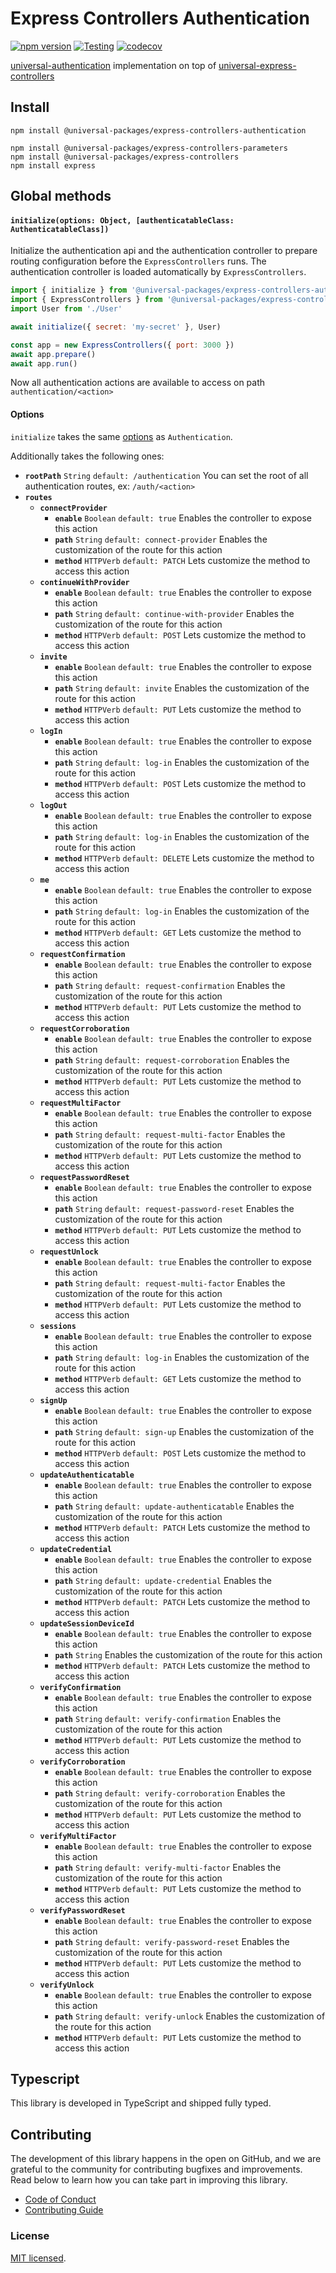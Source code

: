 # Express Controllers Authentication

[![npm version](https://badge.fury.io/js/@universal-packages%2Fexpress-controllers-authentication.svg)](https://www.npmjs.com/package/@universal-packages/express-controllers-authentication)
[![Testing](https://github.com/universal-packages/universal-express-controllers-authentication/actions/workflows/testing.yml/badge.svg)](https://github.com/universal-packages/universal-express-controllers-authentication/actions/workflows/testing.yml)
[![codecov](https://codecov.io/gh/universal-packages/universal-express-controllers-authentication/branch/main/graph/badge.svg?token=CXPJSN8IGL)](https://codecov.io/gh/universal-packages/universal-express-controllers-authentication)

[universal-authentication](https://github.com/universal-packages/universal-authentication) implementation on top of [universal-express-controllers](https://github.com/universal-packages/universal-express-controllers)

## Install

```shell
npm install @universal-packages/express-controllers-authentication

npm install @universal-packages/express-controllers-parameters
npm install @universal-packages/express-controllers
npm install express
```

## Global methods
#### **`initialize(options: Object, [authenticatableClass: AuthenticatableClass])`**

Initialize the authentication api and the authentication controller to prepare routing configuration before the `ExpressControllers` runs. The authentication controller is loaded automatically by `ExpressControllers`.

```js
import { initialize } from '@universal-packages/express-controllers-authentication'
import { ExpressControllers } from '@universal-packages/express-controllers'
import User from './User'

await initialize({ secret: 'my-secret' }, User)

const app = new ExpressControllers({ port: 3000 })
await app.prepare()
await app.run()
```

Now all authentication actions are available to access on path `authentication/<action>`

#### Options

`initialize` takes the same [options](https://github.com/universal-packages/universal-authentication#options) as `Authentication`.

Additionally takes the following ones:

- **`rootPath`** `String` `default: /authentication`
  You can set the root of all authentication routes, ex: `/auth/<action>`
- **`routes`**
  - **`connectProvider`**
    - **`enable`** `Boolean` `default: true`
      Enables the controller to expose this action
    - **`path`** `String` `default: connect-provider`
      Enables the customization of the route for this action
    - **`method`** `HTTPVerb` `default: PATCH`
      Lets customize the method to access this action
  - **`continueWithProvider`**
    - **`enable`** `Boolean` `default: true`
      Enables the controller to expose this action
    - **`path`** `String` `default: continue-with-provider`
      Enables the customization of the route for this action
    - **`method`** `HTTPVerb` `default: POST`
      Lets customize the method to access this action
  - **`invite`**
    - **`enable`** `Boolean` `default: true`
      Enables the controller to expose this action
    - **`path`** `String` `default: invite`
      Enables the customization of the route for this action
    - **`method`** `HTTPVerb` `default: PUT`
      Lets customize the method to access this action
  - **`logIn`**
    - **`enable`** `Boolean` `default: true`
      Enables the controller to expose this action
    - **`path`** `String` `default: log-in`
      Enables the customization of the route for this action
    - **`method`** `HTTPVerb` `default: POST`
      Lets customize the method to access this action
  - **`logOut`**
    - **`enable`** `Boolean` `default: true`
      Enables the controller to expose this action
    - **`path`** `String` `default: log-in`
      Enables the customization of the route for this action
    - **`method`** `HTTPVerb` `default: DELETE`
      Lets customize the method to access this action
  - **`me`**
    - **`enable`** `Boolean` `default: true`
      Enables the controller to expose this action
    - **`path`** `String` `default: log-in`
      Enables the customization of the route for this action
    - **`method`** `HTTPVerb` `default: GET`
      Lets customize the method to access this action
  - **`requestConfirmation`**
    - **`enable`** `Boolean` `default: true`
      Enables the controller to expose this action
    - **`path`** `String` `default: request-confirmation`
      Enables the customization of the route for this action
    - **`method`** `HTTPVerb` `default: PUT`
      Lets customize the method to access this action
  - **`requestCorroboration`**
    - **`enable`** `Boolean` `default: true`
      Enables the controller to expose this action
    - **`path`** `String` `default: request-corroboration`
      Enables the customization of the route for this action
    - **`method`** `HTTPVerb` `default: PUT`
      Lets customize the method to access this action
  - **`requestMultiFactor`**
    - **`enable`** `Boolean` `default: true`
      Enables the controller to expose this action
    - **`path`** `String` `default: request-multi-factor`
      Enables the customization of the route for this action
    - **`method`** `HTTPVerb` `default: PUT`
      Lets customize the method to access this action
  - **`requestPasswordReset`**
    - **`enable`** `Boolean` `default: true`
      Enables the controller to expose this action
    - **`path`** `String` `default: request-password-reset`
      Enables the customization of the route for this action
    - **`method`** `HTTPVerb` `default: PUT`
      Lets customize the method to access this action
  - **`requestUnlock`**
    - **`enable`** `Boolean` `default: true`
      Enables the controller to expose this action
    - **`path`** `String` `default: request-multi-factor`
      Enables the customization of the route for this action
    - **`method`** `HTTPVerb` `default: PUT`
      Lets customize the method to access this action
  - **`sessions`**
    - **`enable`** `Boolean` `default: true`
      Enables the controller to expose this action
    - **`path`** `String` `default: log-in`
      Enables the customization of the route for this action
    - **`method`** `HTTPVerb` `default: GET`
      Lets customize the method to access this action
  - **`signUp`**
    - **`enable`** `Boolean` `default: true`
      Enables the controller to expose this action
    - **`path`** `String` `default: sign-up`
      Enables the customization of the route for this action
    - **`method`** `HTTPVerb` `default: POST`
      Lets customize the method to access this action
  - **`updateAuthenticatable`**
    - **`enable`** `Boolean` `default: true`
      Enables the controller to expose this action
    - **`path`** `String` `default: update-authenticatable`
      Enables the customization of the route for this action
    - **`method`** `HTTPVerb` `default: PATCH`
      Lets customize the method to access this action
  - **`updateCredential`**
    - **`enable`** `Boolean` `default: true`
      Enables the controller to expose this action
    - **`path`** `String` `default: update-credential`
      Enables the customization of the route for this action
    - **`method`** `HTTPVerb` `default: PATCH`
      Lets customize the method to access this action
  - **`updateSessionDeviceId`**
    - **`enable`** `Boolean` `default: true`
      Enables the controller to expose this action
    - **`path`** `String`
      Enables the customization of the route for this action
    - **`method`** `HTTPVerb` `default: PATCH`
      Lets customize the method to access this action
  - **`verifyConfirmation`**
    - **`enable`** `Boolean` `default: true`
      Enables the controller to expose this action
    - **`path`** `String` `default: verify-confirmation`
      Enables the customization of the route for this action
    - **`method`** `HTTPVerb` `default: PUT`
      Lets customize the method to access this action
  - **`verifyCorroboration`**
    - **`enable`** `Boolean` `default: true`
      Enables the controller to expose this action
    - **`path`** `String` `default: verify-corroboration`
      Enables the customization of the route for this action
    - **`method`** `HTTPVerb` `default: PUT`
      Lets customize the method to access this action
  - **`verifyMultiFactor`**
    - **`enable`** `Boolean` `default: true`
      Enables the controller to expose this action
    - **`path`** `String` `default: verify-multi-factor`
      Enables the customization of the route for this action
    - **`method`** `HTTPVerb` `default: PUT`
      Lets customize the method to access this action
  - **`verifyPasswordReset`**
    - **`enable`** `Boolean` `default: true`
      Enables the controller to expose this action
    - **`path`** `String` `default: verify-password-reset`
      Enables the customization of the route for this action
    - **`method`** `HTTPVerb` `default: PUT`
      Lets customize the method to access this action
  - **`verifyUnlock`**
    - **`enable`** `Boolean` `default: true`
      Enables the controller to expose this action
    - **`path`** `String` `default: verify-unlock`
      Enables the customization of the route for this action
    - **`method`** `HTTPVerb` `default: PUT`
      Lets customize the method to access this action

## Typescript

This library is developed in TypeScript and shipped fully typed.

## Contributing

The development of this library happens in the open on GitHub, and we are grateful to the community for contributing bugfixes and improvements. Read below to learn how you can take part in improving this library.

- [Code of Conduct](./CODE_OF_CONDUCT.md)
- [Contributing Guide](./CONTRIBUTING.md)

### License

[MIT licensed](./LICENSE).
